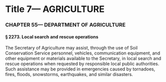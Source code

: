 
# Title 7— AGRICULTURE
### CHAPTER 55— DEPARTMENT OF AGRICULTURE
#### § 2273. Local search and rescue operations

The Secretary of Agriculture may assist, through the use of Soil Conservation Service personnel, vehicles, communication equipment, and other equipment or materials available to the Secretary, in local search and rescue operations when requested by responsible local public authorities. Such assistance may be provided in emergencies caused by tornadoes, fires, floods, snowstorms, earthquakes, and similar disasters.
